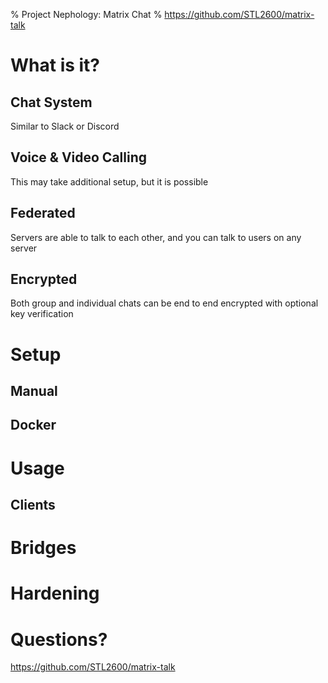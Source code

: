 % Project Nephology: Matrix Chat
% https://github.com/STL2600/matrix-talk

# What is it?

## Chat System

Similar to Slack or Discord

## Voice & Video Calling

This may take additional setup, but it is possible

## Federated

Servers are able to talk to each other, and you can talk to users on any server

## Encrypted

Both group and individual chats can be end to end encrypted with optional key verification

# Setup

## Manual

## Docker

# Usage

## Clients

# Bridges

# Hardening

# Questions?

https://github.com/STL2600/matrix-talk
